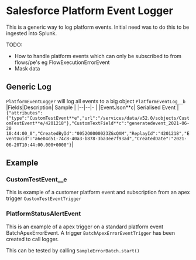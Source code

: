 # Salesforce Platform Event Logger

This is a generic way to log platform events. Initial need was to do this to be ingested into Splunk.

TODO:

-   How to handle platform events which can only be subscribed to from flows/pe's eg FlowExecutionErrorEvent
-   Mask data

## Generic Log

`PlatformEventLogger` will log all events to a big object `PlatformEventLog__b`
|Fields|Description| Sample |
|--|--|- |
|EventJson**c| Serialised Event | `{"attributes":{"type":"CustomTestEvent**e","url":"/services/data/v52.0/sobjects/CustomTestEvent**e/4201218"},"CustomTextField**c":"generatedevent_2021-06-20 10:44:00_0","CreatedById":"0052O0000023ZGxQAM","ReplayId":"4201218","EventUuid":"a6e04d51-74c8-40a3-b878-3ba3ee7f93ad","CreatedDate":"2021-06-20T10:44:00.000+0000"}`|

## Example

### CustomTestEvent\_\_e

This is example of a customer platform event and subscription from an apex trigger `CustomTestEventTrigger`

### PlatformStatusAlertEvent

This is an example of a apex trigger on a standard platform event BatchApexErrorEvent. A trigger `BatchApexErrorEventTrigger` has been created to call logger.

This can be tested by calling `SampleErrorBatch.start()`
